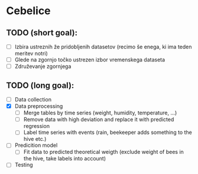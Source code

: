 # Cebelice

## TODO (short goal):

- [ ] Izbira ustreznih že pridobljenih datasetov (recimo še enega, ki ima teden meritev notri)
- [ ] Glede na zgornjo točko ustrezen izbor vremenskega dataseta
- [ ] Združevanje zgornjega

## TODO (long goal):

- [ ] Data collection
- [X] Data preprocessing
  - [ ] Merge tables by time series (weight, humidity, temperature, ...)
  - [ ] Remove data with high deviation and replace it with predicted regression
  - [ ] Label time series with events (rain, beekeeper adds something to the hive etc.)
- [ ] Predicition model
  - [ ] Fit data to predicted theoretical weigth (exclude weight of bees in the hive, take labels into account)
- [ ] Testing
